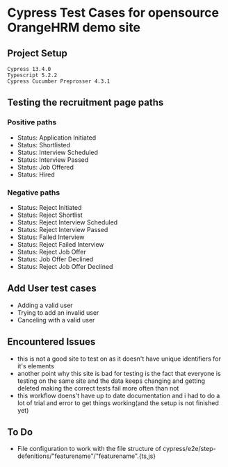 # Cypress Test Cases for opensource OrangeHRM demo site

## Project Setup

```
Cypress 13.4.0
Typescript 5.2.2
Cypress Cucumber Preprosser 4.3.1
```

## Testing the recruitment page paths

### Positive paths

- Status: Application Initiated
- Status: Shortlisted
- Status: Interview Scheduled
- Status: Interview Passed
- Status: Job Offered
- Status: Hired

### Negative paths

- Status: Reject Initiated
- Status: Reject Shortlist
- Status: Reject Interview Scheduled
- Status: Reject Interview Passed
- Status: Failed Interview
- Status: Reject Failed Interview
- Status: Reject Job Offer
- Status: Job Offer Declined
- Status: Reject Job Offer Declined

## Add User test cases

- Adding a valid user
- Trying to add an invalid user
- Canceling with a valid user

## Encountered Issues

- this is not a good site to test on as it doesn't have unique identifiers for it's elements
- another point why this site is bad for testing is the fact that everyone is testing on the same site and the data keeps changing and getting deleted making the correct tests fail more often than not
- this workflow doens't have up to date documentation and i had to do a lot of trial and error to get things working(and the setup is not finished yet)

## To Do

- File configuration to work with the file structure of cypress/e2e/step-defenitions/"featurename"/"featurename".{ts,js}
